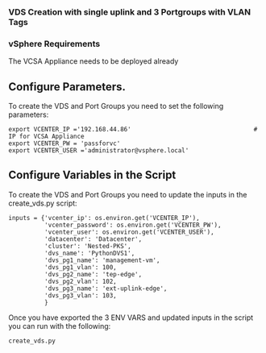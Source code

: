 ### VDS Creation with single uplink and 3 Portgroups with VLAN Tags

### vSphere Requirements

The VCSA Appliance needs to be deployed already

## Configure Parameters.

To create the VDS and Port Groups you need to set the following parameters:

``` 
export VCENTER_IP ='192.168.44.86'                                  # IP for VCSA Appliance
export VCENTER_PW = 'passforvc'
export VCENTER_USER ='administrator@vsphere.local'

```

## Configure Variables in the Script 

To create the VDS and Port Groups you need to update the inputs in the create_vds.py script:

``` 
inputs = {'vcenter_ip': os.environ.get('VCENTER_IP'),
          'vcenter_password': os.environ.get('VCENTER_PW'),
          'vcenter_user': os.environ.get('VCENTER_USER'),
          'datacenter': 'Datacenter',
          'cluster': 'Nested-PKS',
          'dvs_name': 'PythonDVS1',
          'dvs_pg1_name': 'management-vm',
          'dvs_pg1_vlan': 100,
          'dvs_pg2_name': 'tep-edge',
          'dvs_pg2_vlan': 102,
          'dvs_pg3_name': 'ext-uplink-edge',
          'dvs_pg3_vlan': 103,
          }
```


Once you have exported the 3 ENV VARS and updated inputs in the script you can run with the following:

```shell
create_vds.py
```
